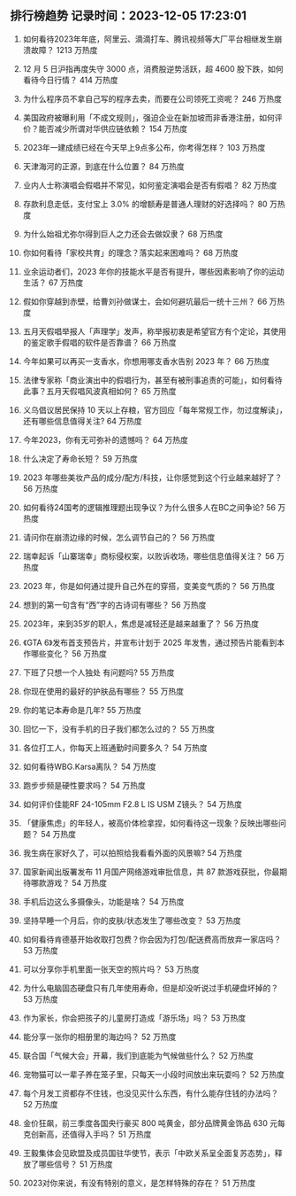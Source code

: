 
## 排行榜趋势 记录时间：2023-12-05 17:23:01
  
  1. 如何看待2023年年底，阿里云、滴滴打车、腾讯视频等大厂平台相继发生崩溃故障？ 1213 万热度
    
  2. 12 月 5 日沪指再度失守 3000 点，消费股逆势活跃，超 4600 股下跌，如何看待今日行情？ 414 万热度
    
  3. 为什么程序员不拿自己写的程序去卖，而要在公司领死工资呢？ 246 万热度
    
  4. 美国政府被曝利用「不成文规则」，强迫企业在新加坡而非香港注册，如何评价？能否减少所谓对华供应链依赖？ 154 万热度
    
  5. 2023年一建成绩已经在今天早上9点多公布，你考得怎样？ 103 万热度
    
  6. 天津海河的正源，到底在什么位置？ 84 万热度
    
  7. 业内人士称演唱会假唱并不常见，如何鉴定演唱会是否有假唱？ 82 万热度
    
  8. 存款利息走低，支付宝上 3.0% 的增额寿是普通人理财的好选择吗？ 80 万热度
    
  9. 为什么始祖尤弥尔得到巨人之力还会去做奴隶？ 68 万热度
    
  10. 你如何看待「家校共育」的理念？落实起来困难吗？ 68 万热度
    
  11. 业余运动者们，2023 年你的技能水平是否有提升，哪些因素影响了你的运动生活？ 67 万热度
    
  12. 假如你穿越到赤壁，给曹刘孙做谋士，会如何避坑最后一统十三州？ 66 万热度
    
  13. 五月天假唱举报人「声理学」发声，称举报初衷是希望官方有个定论，其使用的鉴定歌手假唱的软件是否靠谱？ 66 万热度
    
  14. 今年如果可以再买一支香水，你想用哪支香水告别 2023 年？ 66 万热度
    
  15. 法律专家称「商业演出中的假唱行为，甚至有被刑事追责的可能」，如何看待此事？五月天假唱风波真相如何？ 65 万热度
    
  16. 义乌倡议居民保持 10 天以上存粮，官方回应「每年常规工作，勿过度解读」，还有哪些信息值得关注? 64 万热度
    
  17. 今年2023，你有无可弥补的遗憾吗？ 64 万热度
    
  18. 什么决定了寿命长短？ 59 万热度
    
  19. 2023 年哪些美妆产品的成分/配方/科技，让你感觉到这个行业越来越好了？ 56 万热度
    
  20. 如何看待24国考的逻辑推理题出现争议？为什么很多人在BC之间争论? 56 万热度
    
  21. 请问你在崩溃边缘的时候，怎么调节自己的？ 56 万热度
    
  22. 瑞幸起诉「山寨瑞幸」商标侵权案，以败诉收场，哪些信息值得关注？ 56 万热度
    
  23. 2023 年，你是如何通过提升自己外在的穿搭，变美变气质的？ 56 万热度
    
  24. 想到的第一句含有“西”字的古诗词有哪些？ 56 万热度
    
  25. 2023年，来到35岁的职人，焦虑是减轻还是越来越重了？ 56 万热度
    
  26. 《GTA 6》发布首支预告片，并宣布计划于 2025 年发售，通过预告片能看到本作哪些变化？ 56 万热度
    
  27. 下班了只想一个人独处 有问题吗? 55 万热度
    
  28. 你现在使用的最好的护肤品有哪些？ 55 万热度
    
  29. 你的笔记本寿命是几年? 55 万热度
    
  30. 回忆一下，没有手机的日子我们都怎么过的？ 55 万热度
    
  31. 各位打工人，你每天上班通勤时间要多久？ 54 万热度
    
  32. 如何看待WBG.Karsa离队？ 54 万热度
    
  33. 跑步步频是硬性要求吗？ 54 万热度
    
  34. 如何评价佳能RF 24-105mm F2.8 L IS USM Z镜头？ 54 万热度
    
  35. 「健康焦虑」的年轻人，被高价体检拿捏，如何看待这一现象？反映出哪些问题？ 54 万热度
    
  36. 我生病在家好久了，可以拍照给我看看外面的风景嘛? 54 万热度
    
  37. 国家新闻出版署发布 11 月国产网络游戏审批信息，共 87 款游戏获批，你最期待哪款游戏？ 54 万热度
    
  38. 手机后边这么多摄像头，功能是啥？ 54 万热度
    
  39. 坚持早睡一个月后，你的皮肤/状态发生了哪些改变？ 53 万热度
    
  40. 如何看待肯德基开始收取打包费？你会因为打包/配送费高而放弃一家店吗？ 53 万热度
    
  41. 可以分享你手机里面一张天空的照片吗？ 53 万热度
    
  42. 为什么电脑固态硬盘只有几年使用寿命，但是却没听说过手机硬盘坏掉的？ 53 万热度
    
  43. 作为家长，你会把孩子的儿童房打造成「游乐场」吗？ 53 万热度
    
  44. 能分享一张你的相册里的海边吗？ 52 万热度
    
  45. 联合国「气候大会」开幕，我们到底能为气候做些什么？ 52 万热度
    
  46. 宠物猫可以一辈子养在笼子里，只每天一小段时间放出来玩耍吗？ 52 万热度
    
  47. 每个月发工资都存不住钱，也没见买什么东西，有什么能存住钱的办法吗？ 52 万热度
    
  48. 金价狂飙，前三季度各国央行豪买 800 吨黄金，部分品牌黄金饰品 630 元每克创新高，还值得入手吗？ 51 万热度
    
  49. 王毅集体会见欧盟及成员国驻华使节，表示「中欧关系呈全面复苏态势」，释放了哪些信号？ 51 万热度
    
  50. 2023对你来说，有没有特别的意义，是怎样特殊的存在？ 51 万热度
    